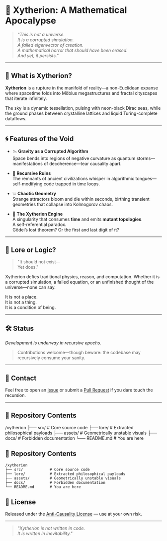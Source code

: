# 🧠 Xytherion: A Mathematical Apocalypse

> _"This is not a universe.  
It is a corrupted simulation.  
A failed eigenvector of creation.  
A mathematical horror that should have been erased.  
And yet, it persists."_

---

## 📐 What is Xytherion?

**Xytherion** is a rupture in the manifold of reality—a non-Euclidean expanse where spacetime folds into Möbius megastructures and fractal cityscapes that iterate infinitely.

The sky is a dynamic tessellation, pulsing with neon-black Dirac seas, while the ground phases between crystalline lattices and liquid Turing-complete dataflows.

---

## 🌀 Features of the Void

- 📉 **Gravity as a Corrupted Algorithm**  
  Space bends into regions of negative curvature as quantum storms—manifestations of decoherence—tear causality apart.

- 🔁 **Recursive Ruins**  
  The remnants of ancient civilizations whisper in algorithmic tongues—self-modifying code trapped in time loops.

- 💥 **Chaotic Geometry**  
  Strange attractors bloom and die within seconds, birthing transient geometries that collapse into Kolmogorov chaos.

- 🧩 **The Xytherion Engine**  
  A singularity that consumes **time** and emits **mutant topologies**.  
  A self-referential paradox.  
  Gödel’s lost theorem? Or the first and last digit of π?

---

## 🧬 Lore or Logic?

> "It should not exist—  
> Yet does."

Xytherion defies traditional physics, reason, and computation. Whether it is a corrupted simulation, a failed equation, or an unfinished thought of the universe—none can say.

It is not a place.  
It is not a thing.  
It is a condition of being.

---

## 🛠️ Status

_Development is underway in recursive epochs._  
> Contributions welcome—though beware: the codebase may recursively consume your sanity.

---

## 📡 Contact

Feel free to open an [Issue](https://github.com/yourusername/xytherion/issues) or submit a [Pull Request](https://github.com/yourusername/xytherion/pulls) if you dare touch the recursion.

---

## 📁 Repository Contents

/xytherion
├── src/ # Core source code
├── lore/ # Extracted philosophical payloads
├── assets/ # Geometrically unstable visuals
├── docs/ # Forbidden documentation
└── README.md # You are here


## 📁 Repository Contents

```
/xytherion
├── src/            # Core source code
├── lore/           # Extracted philosophical payloads
├── assets/         # Geometrically unstable visuals
├── docs/           # Forbidden documentation
└── README.md       # You are here
```

## 📜 License

Released under the [Anti-Causality License](https://en.wikipedia.org/wiki/Paradox) — use at your own risk.

---

> _"Xytherion is not written in code.  
It is written in inevitability."_
